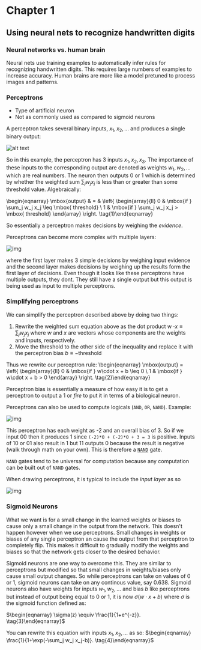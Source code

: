# Chapter 1
## Using neural nets to recognize handwritten digits
### Neural networks vs. human brain
Neural nets use training examples to automatically infer rules for recognizing handwritten digits. This requires large numbers of examples to increase accuracy. Human brains are more like a model pretuned to process images and patterns.

### Perceptrons
- Type of artificial neuron
- Not as commonly used as compared to sigmoid neurons

A perceptron takes several binary inputs, $x_1, x_2, \ldots$ and produces a single binary output:

![alt text](http://neuralnetworksanddeeplearning.com/images/tikz0.png)

So in this example, the perceptron has 3 inputs $x_1, x_2, x_3$. The importance of these inputs to the corresponding output are denoted as weights $w_1,w_2,\ldots$ which are real numbers. The neuron then outputs 0 or 1 which is determined by whether the weighted sum $\sum_j w_j x_j$ is less than or greater than some threshold value. Algebraically:

\begin{eqnarray}
  \mbox{output} & = & \left\{ \begin{array}{ll}
      0 & \mbox{if } \sum_j w_j x_j \leq \mbox{ threshold} \\
      1 & \mbox{if } \sum_j w_j x_j > \mbox{ threshold}
      \end{array} \right.
\tag{1}\end{eqnarray}

So essentially a perceptron makes decisions by weighing the *evidence*.

Perceptrons can become more complex with multiple layers:

![img](http://neuralnetworksanddeeplearning.com/images/tikz1.png)

where the first layer makes 3 simple decisions by weighing input evidence and the second layer makes decisions by weighing up the results form the first layer of decisions. Even though it looks like these perceptrons have multiple outputs, they dont. They still have a single output but this output is being used as input to multiple perceptrons.

### Simplifying perceptrons
We can simplify the perceptron described above by doing two things:
1) Rewrite the weighted sum equation above as the dot product w $\cdot x \equiv \sum_j w_j x_j$ where *w* and *x* are vectors whose components are the weights and inputs, respectively.
2) Move the threshold to the other side of the inequality and replace it with the perceptron bias $b \equiv
-\mbox{threshold}$

Thus we rewrite our perceptron rule:
\begin{eqnarray}
  \mbox{output} = \left\{
    \begin{array}{ll}
      0 & \mbox{if } w\cdot x + b \leq 0 \\
      1 & \mbox{if } w\cdot x + b > 0
    \end{array}
  \right.
\tag{2}\end{eqnarray}

Perceptron bias is essentially a measure of how easy it is to get a perceptron to output a 1 or *fire* to put it in terms of a biological neuron.

Perceptrons can also be used to compute logicals (`AND`, `OR`, `NAND`). Example:

![img](http://neuralnetworksanddeeplearning.com/images/tikz2.png)

This perceptron has each weight as -2 and an overall bias of 3. So if we input 00 then it produces 1 since `(-2)*0 + (-2)*0 + 3 = 3` is positive. Inputs of 10 or 01 also result in 1 but 11 outputs 0 because the result is negative (walk through math on your own). This is therefore a [`NAND`](https://en.wikipedia.org/wiki/NAND_gate) gate.

`NAND` gates tend to be universal for computation because any computation can be built out of `NAND` gates.

When drawing perceptrons, it is typical to include the *input layer* as so

 ![img](http://neuralnetworksanddeeplearning.com/images/tikz6.png)

### Sigmoid Neurons

What we want is for a small change in the learned weights or biases to cause only a small change in the output from the network. This doesn't happen however when we use perceptrons. Small changes in weights or biases of any single perceptron an cause the output from that perceptron to completely flip. This makes it difficult to gradually modify the weights and biases so that the network gets closer to the desired behavior.

Sigmoid neurons are one way to overcome this. They are similar to perceptrons but modified so that small changes in weights/biases only cause small output changes. So while perceptrons can take on values of 0 or 1, sigmoid neurons can take on any continous value, say 0.638. Sigmoid neurons also have weights for inputs $w_1, w_2, \ldots$ and bias $b$ like perceptrons but instead of output being equal to 0 or 1, it is now $\sigma(w \cdot x+b)$ where $\sigma$ is the sigmoid function defined as:

$\begin{eqnarray}
  \sigma(z) \equiv \frac{1}{1+e^{-z}}.
\tag{3}\end{eqnarray}$


You can rewrite this equation with inputs $x_1, x_2, \ldots$ as so:
$\begin{eqnarray}
  \frac{1}{1+\exp(-\sum_j w_j x_j-b)}.
\tag{4}\end{eqnarray}$
